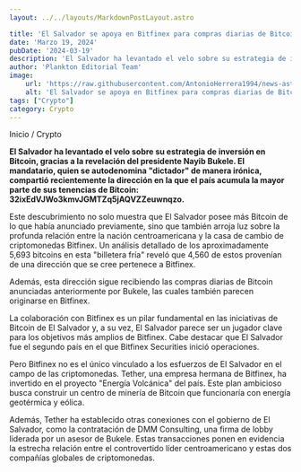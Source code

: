 ```yaml
---
layout: ../../layouts/MarkdownPostLayout.astro

title: 'El Salvador se apoya en Bitfinex para compras diarias de Bitcoin'
date: 'Marzo 19, 2024'
pubDate: '2024-03-19'
description: 'El Salvador ha levantado el velo sobre su estrategia de inversión en Bitcoin, gracias a la revelación del presidente Nayib Bukele. '
author: 'Plankton Editorial Team'
image:
    url: 'https://raw.githubusercontent.com/AntonioHerrera1994/news-astro/master/src/assets/crypto/crypto20.webp'
    alt: 'El Salvador se apoya en Bitfinex para compras diarias de Bitcoin'
tags: ["Crypto"]
category: Crypto
---
```


<span><a href="/" style="text-decoration:none;color:#0F1416">Inicio</a> / <a href="/crypto" style="text-decoration:none;color:#0F1416">Crypto</a></span>


<p style="font-weight: bold;">El Salvador ha levantado el velo sobre su estrategia de inversión en Bitcoin, gracias a la revelación del presidente Nayib Bukele. El mandatario, quien se autodenomina "dictador" de manera irónica, compartió recientemente la dirección en la que el país acumula la mayor parte de sus tenencias de Bitcoin: 32ixEdVJWo3kmvJGMTZq5jAQVZZeuwnqzo.
</p>

Este descubrimiento no solo muestra que El Salvador posee más Bitcoin de lo que había anunciado previamente, sino que también arroja luz sobre la profunda relación entre la nación centroamericana y la casa de cambio de criptomonedas Bitfinex. Un análisis detallado de los aproximadamente 5,693 bitcoins en esta "billetera fría" reveló que 4,560 de estos provenían de una dirección que se cree pertenece a Bitfinex.

Además, esta dirección sigue recibiendo las compras diarias de Bitcoin anunciadas anteriormente por Bukele, las cuales también parecen originarse en Bitfinex.

La colaboración con Bitfinex es un pilar fundamental en las iniciativas de Bitcoin de El Salvador y, a su vez, El Salvador parece ser un jugador clave para los objetivos más amplios de Bitfinex. Cabe destacar que El Salvador fue el segundo país en el que Bitfinex Securities inició operaciones.

Pero Bitfinex no es el único vinculado a los esfuerzos de El Salvador en el campo de las criptomonedas. Tether, una empresa hermana de Bitfinex, ha invertido en el proyecto "Energía Volcánica" del país. Este plan ambicioso busca construir un centro de minería de Bitcoin que funcionaría con energía geotérmica y eólica.

Además, Tether ha establecido otras conexiones con el gobierno de El Salvador, como la contratación de DMM Consulting, una firma de lobby liderada por un asesor de Bukele. Estas transacciones ponen en evidencia la estrecha relación entre el controvertido líder centroamericano y estas dos compañías globales de criptomonedas.
